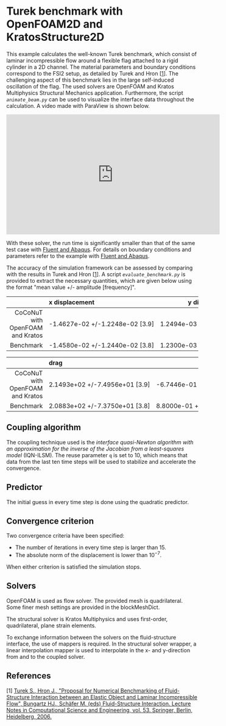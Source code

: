 # Turek benchmark with OpenFOAM2D and KratosStructure2D

This example calculates the well-known Turek benchmark, which consist of laminar incompressible flow around a flexible flag attached to a rigid cylinder in a 2D channel.
The material parameters and boundary conditions correspond to the FSI2 setup, as detailed by Turek and Hron [[1](#1)].
The challenging aspect of this benchmark lies in the large self-induced oscillation of the flag.
The used solvers are OpenFOAM and Kratos Multiphysics Structural Mechanics application.
Furthermore, the script _`animate_beam.py`_ can be used to visualize the interface data throughout the calculation.
A video made with ParaView is shown below.

<iframe width="560" height="315" src="https://www.youtube.com/embed/YAe1HrT89k4" title="FSI simulation of Hron &amp; Turek benchmark" frameborder="0" allow="accelerometer; autoplay; clipboard-write; encrypted-media; gyroscope; picture-in-picture; web-share" allowfullscreen></iframe>

With these solver, the run time is significantly smaller than that of the same test case with [Fluent and Abaqus](../fluent2d_abaqus2d/turek_fluent2d_abaqus2d.md).
For details on boundary conditions and parameters refer to the example with [Fluent and Abaqus](../fluent2d_abaqus2d/turek_fluent2d_abaqus2d.md).

The accuracy of the simulation framework can be assessed by comparing with the results in Turek and Hron [[1](#1)].
A script _`evaluate_benchmark.py`_ is provided to extract the necessary quantities, which are given below using the format "mean value +/- amplitude [frequency]".

|                                  | x displacement                               | y displacement                              |
|---------------------------------:|:---------------------------------------------|---------------------------------------------|
| CoCoNuT with OpenFOAM and Kratos | <nobr>-1.4627e-02 +/-1.2248e-02 [3.9]</nobr> | <nobr>1.2494e-03 +/-8.0609e-02 [1.9]</nobr> |
|                        Benchmark | -1.4580e-02 +/-1.2440e-02 [3.8]              | 1.2300e-03 +/-8.0600e-02 [2.0]              |

|                                  | drag                                        | lift                                         |
|---------------------------------:|:--------------------------------------------|----------------------------------------------|
| CoCoNuT with OpenFOAM and Kratos | <nobr>2.1493e+02 +/-7.4956e+01 [3.9]</nobr> | <nobr>-6.7446e-01 +/-2.3692e+02 [1.9]</nobr> |
|                        Benchmark | 2.0883e+02 +/-7.3750e+01 [3.8]              | 8.8000e-01 +/-2.3420e+02 [2.0]               |


## Coupling algorithm

The coupling technique used is the *interface quasi-Newton algorithm with an approximation for the inverse of the Jacobian from a least-squares model* (IQN-ILSM).
The reuse parameter `q` is set to 10, which means that data from the last ten time steps will be used to stabilize and accelerate the convergence.

## Predictor

The initial guess in every time step is done using the quadratic predictor.

## Convergence criterion

Two convergence criteria have been specified:

-   The number of iterations in every time step is larger than 15.
-   The absolute norm of the displacement is lower than $10^{-7}$.
 
When either criterion is satisfied the simulation stops.

## Solvers

OpenFOAM is used as flow solver.
The provided mesh is quadrilateral.
Some finer mesh settings are provided in the blockMeshDict.

The structural solver is Kratos Multiphysics and uses first-order, quadrilateral, plane strain elements.

To exchange information between the solvers on the fluid-structure interface, the use of mappers is required.
In the structural solver wrapper, a linear interpolation mapper is used to interpolate in the x- and y-direction from and to the coupled solver.

## References
<a id="1">[1]</a> 
[Turek S., Hron J., "Proposal for Numerical Benchmarking of Fluid-Structure Interaction between an Elastic Object and Laminar Incompressible Flow", Bungartz HJ., Schäfer M. (eds) Fluid-Structure Interaction. Lecture Notes in Computational Science and Engineering, vol. 53. Springer, Berlin, Heidelberg, 2006.](https://doi.org/10.1007/3-540-34596-5_15)